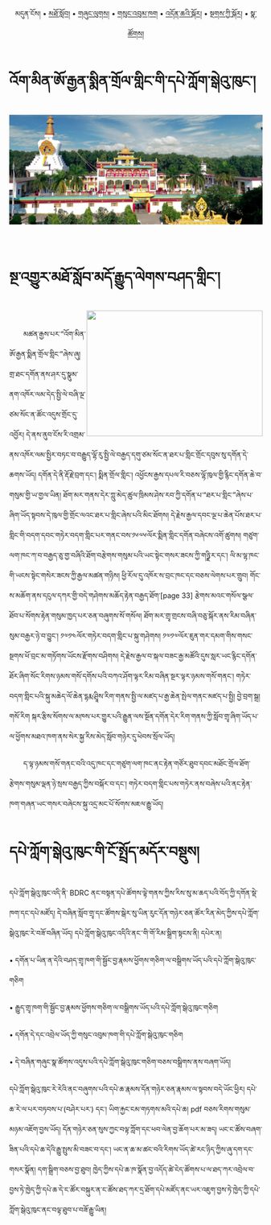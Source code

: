 <p align="center">
  <span>མདུན་ངོས།</span> • <a href="https://bdrc-reader.github.io/mindroling/shadra">མཐོ་སློབ།</a> • <a href="https://bdrc-reader.github.io/mindroling/shunglug">གཞུང་ལུགས།</a>  • <a href="https://bdrc-reader.github.io/mindroling/sungbum">གསུང་འབུམ་ཁག</a> • <a href="https://bdrc-reader.github.io/mindroling/doncha">འདོན་ཆའི་སྐོར།</a> • <a href="https://bdrc-reader.github.io/mindroling/tantra">སྔགས་ཀྱི་སྐོར།</a> •  <a href="https://bdrc-reader.github.io/mindroling/natsok">སྣ་ཚོགས།</a></p>


# འོག་མིན་ཨོ་རྒྱན་སྨིན་གྲོལ་གླིང་གི་དཔེ་ཀློག་སྒེའུ་ཁུང་།

![image alt text](https://raw.githubusercontent.com/bdrc-reader/mindroling/master/docs/img/03.jpg)

<br>

# སྔ་འགྱུར་མཐོ་སློབ་མདོ་རྒྱུད་ལེགས་བཤད་གླིང་། 

<img src="https://user-images.githubusercontent.com/42564256/89265246-c6e31300-d666-11ea-97ee-1a166d365505.jpg" align="right" width="350" height="250">


<br>

　　མཚན་རྒྱས་པར་“འོག་མིན་ཨོ་རྒྱན་སྨིན་གྲོལ་གླིང་”ཞེས་ཞུ། གྲ་ཐང་དགོན་ནས་ཤར་དུ་སྣུམ་ནག་འཁོར་ལམ་དེད་སྤྱི་ལེ་བཞི་ལྔ་ཙམ་སོང་ན་ཚོང་འདུས་གྲོང་དུ་འབྱོར། དེ་ནས་ནུབ་ངོས་རི་འགྲམ་ནས་འཁོར་ལམ་སྤྱིར་བཏང་བ་བརྒྱུད་ལྷོ་རུ་སྤྱི་ལེ་བརྒྱད་དགུ་ཙམ་སོང་ན་ཐར་པ་གླིང་གྲོང་དབུས་སུ་དགོན་དེ་ཆགས་ཡོད། དགོན་དེ་ནི་རྡོ་རྗེ་བྲག་དང་། སྨིན་གྲོལ་གླིང་། འཕྱོངས་རྒྱས་དཔལ་རི་བཅས་ལྷོ་ཁུལ་གྱི་རྙིང་དགོན་ཆེ་བ་གསུམ་གྱི་ཡ་གྱལ་ཡིན། ཐོག་མར་གནས་དེར་ཀླུ་མེད་ཚུལ་ཁྲིམས་ཤེས་རབ་ཀྱི་དགོན་པ་“ཐར་པ་གླིང་”ཞེས་པ་ཞིག་ཡོད་སྟབས་དེ་ཁུལ་གྱི་གྲོང་ལའང་ཐར་པ་གླིང་ཞེས་པའི་མིང་ཐོགས། དེ་རྗེས་རྒྱལ་དབང་ལྔ་པ་ཆེན་པོས་ཐར་པ་གླིང་གི་བདག་དབང་གཏེར་བདག་གླིང་པར་གནང་བས་༡༦༧༦ལོར་སྨིན་གླིང་དགོན་བཞེངས་འགོ་ཚུགས། གཙུག་ལག་ཁང་ཀ་བ་བརྒྱད་ཅུ་གྱ་བཞིའི་ཐོག་བརྩེགས་གསུམ་པའི་ཡང་སྟེང་གསར་ཟངས་ཀྱི་གཉྫི་ར་དང་། ལི་མ་ལྷ་ཁང་གི་ཡངས་སྟེང་གསེར་ཟངས་ཀྱི་རྒྱལ་མཚན་གཉིས། ཕྱི་རོལ་དུ་འཁོར་ས་བྲང་ཁང་དང་བཅས་ལེགས་པར་གྲུབ། གོང་ས་མཆོག་ནས་དངུལ་དཀར་གྱི་བདེ་གཤེགས་མཆོད་རྟེན་བརྒྱད་ཐོག་[page 33] རྩེགས་མའང་གསོལ་སྩལ་ཐོབ་པ་སོགས་རྟེན་གསུམ་ཁྱད་པར་ཅན་བཞུགས་སོ་གསོལ། ཐོག་མར་གྲྭ་གྲངས་བཞི་བཅུ་སྐོར་ནས་རིམ་བཞིན་སུམ་བརྒྱར་ཉེ་བ་བྱུང་། ༡༧༡༤ལོར་གཏེར་བདག་གླིང་པ་སྐུ་གཤེགས། ༡༧༡༧ལོར་ཇུན་གར་དམག་གིས་གསང་སྔགས་ཕོ་བྲང་མ་གཏོགས་ཡོངས་རྫོགས་བཤིགས། དེ་རྗེས་རྒྱལ་བ་སྐལ་བཟང་རྒྱ་མཚོའི་དུས་སླར་ཡང་རྙིང་དགོན་ཐོར་ཞིག་སོང་རིགས་ཉམས་གསོ་དགོས་པའི་བཀའ་ཤོག་ལྟར་རིམ་བཞིན་སྔར་ལྟར་ཉམས་གསོ་གནང་། གཏེར་བདག་གླིང་པའི་སྐུ་མཆེད་ལོ་ཆེན་དྷརྨ་ཤྲཱིས་རིག་གནས་སྤྱི་ལ་མཛད་པ་རྒྱ་ཆེན་སྤེལ་གནང་མཛད་པ་སྤྱི། བྱེ་བྲག་སྒྲ། གསོ་རིག སྐར་རྩིས་སོགས་ལ་མཁས་པར་གྱུར་པའི་རྒྱུན་ལས་སྔོན་དགོན་དེར་རིག་གནས་ཀྱི་སློབ་གྲྭ་ཞིག་ཡོད་པ་ལ་ཕྱོགས་མཐའ་ཁག་ནས་སེར་སྐྱ་རིས་མེད་སློབ་གཉེར་དུ་ཕེབས་སྲོལ་ཡོད།

　　ད་ལྟ་ཉམས་གསོ་གནང་བའི་འདུ་ཁང་དང་གཙུག་ལག་ཁང་ནང་རྟེན་གཙོར་ཐུབ་དབང་མཐོང་གྲོལ་ཐོག་རྩེགས་གསུམ་ལྡན་ཉེ་སྲས་བརྒྱད་ཀྱིས་བསྐོར་བ་དང་། གཏེར་བདག་གླིང་པས་གཏེར་ནས་བཞེས་པའི་ནང་རྟེན་ཁག་གཞན་ཡང་གསར་བཞེངས་སྐུ་འདྲ་མང་པོ་སོགས་མཇལ་རྒྱུ་ཡོད།
# དཔེ་ཀློག་སྒེའུ་ཁུང་གི་ངོ་སྤྲོད་མདོར་བསྡུས།

དཔེ་ཀློག་སྒེའུ་ཁུང་འདི་ནི་ BDRC ནང་བསྟན་དཔེ་ཚོགས་ལྟེ་གནས་ཀྱིས་རིས་སུ་མ་ཆད་པའི་བོད་ཀྱི་དགོན་སྡེ་ཁག་དང་དཔེ་མཛོད། དེ་བཞིན་སློབ་གྲྭ་དང་ཚོགས་སྒེར་སུ་ཡིན་རུང་དོན་གཉེར་ཅན་ཚོར་རིན་མེད་ཀྱིས་དཔེ་ཀློག་སྒེའུ་ཁུང་རེ་བཟོ་བཞིན་ཡོད། དཔེ་ཀློག་སྒེའུ་ཁུང་འདིའི་ནང་་གི་གོ་རིམ་སྒྲིག་སྟངས་ནི། 
དཔེར་ན།

• དགོན་པ་ཡིན་ན་དེའི་བཤད་གྲྭ་ཁག་གི་སྦྱོང་བྱ་རྣམས་ཕྱོགས་གཅིག་ལ་བསྒྲིགས་ཡོད་པའི་དཔེ་ཀློག་སྒེའུ་ཁུང་གཅིག

• རྒྱུད་གྲྭ་ཁག་གི་སྦྱོང་བྱ་རྣམས་ཕྱོགས་གཅིག་ལ་བསྒྲིགས་ཡོད་པའི་དཔེ་ཀློག་སྒེའུ་ཁུང་གཅིག

• དགོན་དེ་དང་འབྲེལ་ཡོད་ཀྱི་གསུང་འབུམ་ཁག་གི་དཔེ་ཀློག་སྒེའུ་ཁུང་གཅིག

• དེ་བཞིན་གཞུང་སྣ་ཚོགས་འདུས་པའི་དཔེ་ཀློག་སྒེའུ་ཁུང་གཅིག་བཅས་བསྒྲིགས་ནས་བཞག་ཡོད།

དཔེ་ཀློག་སྒེའུ་ཁུང་རེ་རེའི་ནང་བཞུགས་པའི་དཔེ་ཆ་རྣམས་དོན་གཉེར་ཅན་རྣམས་ལ་སྟབས་བདེ་ཡོང་ཕྱིར། དཔེ་ཆ་རེ་ལ་པར་བཏབས་པ་(བཤེར་པར་) དང་། ཡིག་རྐྱང་ངམ་གཏགས་མའི་དཔེ་ཆ། pdf བཅས་རིགས་གསུམ་མཉམ་འཇོག་བྱས་ཡོད། དོན་གཉེར་ཅན་སུས་ཀྱང་བལྟ་ཀློག་དང་ཕབ་ལེན་བྱ་ཆོག་པར་མ་ཟད། ཡང་ང་ཚོས་བཞག་ཟིན་པའི་དཔེ་ཆ་དེའི་རྒྱུ་སྤུས་མི་བཟང་བ་དང་། ཡང་ན་ཆ་མ་ཚང་བའི་རིགས་ཡོད་ཚེ་རང་ཉིད་ཀྱིས་ཞུ་དག་དང་གསར་སྣོན། དག་སྒྲིག་བཅས་བྱ་ཐུབ། ཁྱེད་ཀྱིས་དཔེ་ཆ་ཁ་སྣོན་བྱ་འདོད་ཚེ་ངེད་ཚོགས་པ་ལ་ཐད་ཀར་འབྲེལ་བ་བྱས་ཏེ་ཁྱེད་ཀྱི་དཔེ་ཆ་དེ་ང་ཚོར་བསྐུར་ན་ང་ཚོས་ཐད་ཀར་དྲ་ཐོག་དཔེ་མཛོད་ནང་ཡར་འཇུག་བྱས་ཏེ་ཁྱེད་ཀྱི་དཔེ་ཀློག་སྒེའུ་ཁུང་ནང་བལྟ་ཐུབ་པ་བཟོ་རྒྱུ་ཡིན།
